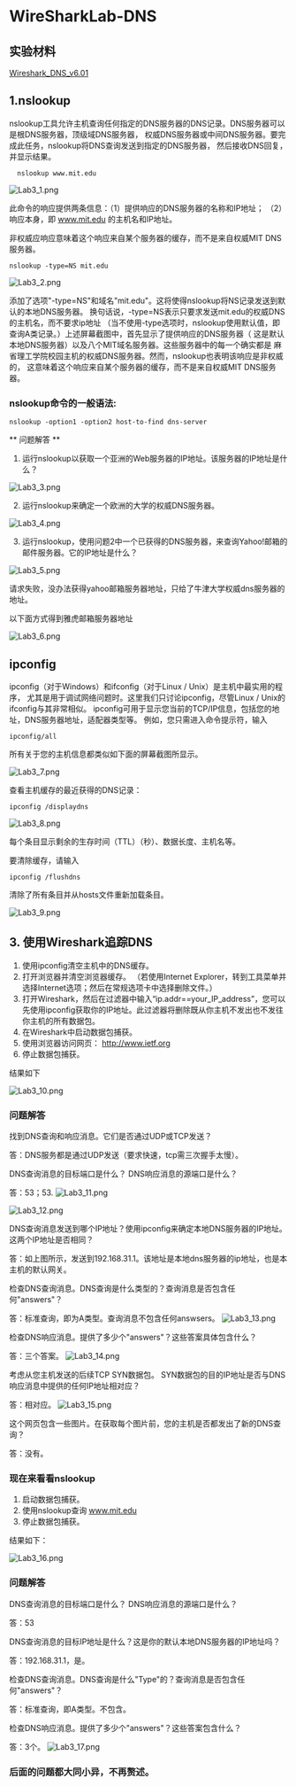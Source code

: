 # WireSharkLab-DNS

## 实验材料
[Wireshark_DNS_v6.01](Wireshark_DNS_v6.01.pdf)

## 1.nslookup

  nslookup工具允许主机查询任何指定的DNS服务器的DNS记录。DNS服务器可以是根DNS服务器，顶级域DNS服务器，
  权威DNS服务器或中间DNS服务器。要完成此任务，nslookup将DNS查询发送到指定的DNS服务器，
  然后接收DNS回复，并显示结果。
  
      nslookup www.mit.edu
  
![Lab3_1.png](../img/Lab3_1.png)
 
 此命令的响应提供两条信息：（1）提供响应的DNS服务器的名称和IP地址；
 （2）响应本身，即 www.mit.edu 的主机名和IP地址。
 
 非权威应响应意味着这个响应来自某个服务器的缓存，而不是来自权威MIT DNS服务器。
 
    nslookup -type=NS mit.edu
    
![Lab3_2.png](../img/Lab3_2.png)
  
 添加了选项"-type=NS"和域名"mit.edu"。这将使得nslookup将NS记录发送到默认的本地DNS服务器。
 换句话说，-type=NS表示只要求发送mit.edu的权威DNS的主机名，而不要求ip地址 
 （当不使用-type选项时，nslookup使用默认值，即查询A类记录。）上述屏幕截图中，首先显示了提供响应的DNS服务器（
 这是默认本地DNS服务器）以及八个MIT域名服务器。这些服务器中的每一个确实都是
 麻省理工学院校园主机的权威DNS服务器。然而，nslookup也表明该响应是非权威的，
 这意味着这个响应来自某个服务器的缓存，而不是来自权威MIT DNS服务器。

 ### nslookup命令的一般语法:
    nslookup -option1 -option2 host-to-find dns-server
    
 ** 问题解答 **
 
1. 运行nslookup以获取一个亚洲的Web服务器的IP地址。该服务器的IP地址是什么？

![Lab3_3.png](../img/Lab3_3.png)

2. 运行nslookup来确定一个欧洲的大学的权威DNS服务器。

![Lab3_4.png](../img/Lab3_4.png)

3. 运行nslookup，使用问题2中一个已获得的DNS服务器，来查询Yahoo!邮箱的邮件服务器。它的IP地址是什么？

![Lab3_5.png](../img/Lab3_5.png)

请求失败，没办法获得yahoo邮箱服务器地址，只给了牛津大学权威dns服务器的地址。

以下面方式得到雅虎邮箱服务器地址

![Lab3_6.png](../img/Lab3_6.png)

## ipconfig

ipconfig（对于Windows）和ifconfig（对于Linux / Unix）是主机中最实用的程序，
尤其是用于调试网络问题时。这里我们只讨论ipconfig，尽管Linux / Unix的ifconfig与其非常相似。
ipconfig可用于显示您当前的TCP/IP信息，包括您的地址，DNS服务器地址，适配器类型等。
例如，您只需进入命令提示符，输入

    ipconfig/all
    
 所有关于您的主机信息都类似如下面的屏幕截图所显示。
 
 ![Lab3_7.png](../img/Lab3_7.png)
 
 查看主机缓存的最近获得的DNS记录：
    
    ipconfig /displaydns
    
   ![Lab3_8.png](../img/Lab3_8.png)
 
 每个条目显示剩余的生存时间（TTL）（秒）、数据长度、主机名等。
 
 要清除缓存，请输入

    ipconfig /flushdns

  清除了所有条目并从hosts文件重新加载条目。
  
   ![Lab3_9.png](../img/Lab3_9.png)
     
## 3. 使用Wireshark追踪DNS

1. 使用ipconfig清空主机中的DNS缓存。
2. 打开浏览器并清空浏览器缓存。 （若使用Internet Explorer，转到工具菜单并选择Internet选项；然后在常规选项卡中选择删除文件。）
3. 打开Wireshark，然后在过滤器中输入“ip.addr==your_IP_address”，您可以先使用ipconfig获取你的IP地址。此过滤器将删除既从你主机不发出也不发往你主机的所有数据包。
4. 在Wireshark中启动数据包捕获。
5. 使用浏览器访问网页： http://www.ietf.org
6. 停止数据包捕获。

  结果如下
  
  ![Lab3_10.png](../img/Lab3_10.png)
  
 ### 问题解答
 
 找到DNS查询和响应消息。它们是否通过UDP或TCP发送？
 
 答：DNS服务都是通过UDP发送（要求快速，tcp需三次握手太慢）。
 
 DNS查询消息的目标端口是什么？ DNS响应消息的源端口是什么？
 
 答：53；53.
 ![Lab3_11.png](../img/Lab3_11.png)
 
 ![Lab3_12.png](../img/Lab3_12.png)
 
 DNS查询消息发送到哪个IP地址？使用ipconfig来确定本地DNS服务器的IP地址。这两个IP地址是否相同？
 
 答：如上图所示，发送到192.168.31.1。该地址是本地dns服务器的ip地址，也是本主机的默认网关。
 
 检查DNS查询消息。DNS查询是什么类型的？查询消息是否包含任何"answers"？
 
 答：标准查询，即为A类型。查询消息不包含任何answsers。
 ![Lab3_13.png](../img/Lab3_13.png)
 
 检查DNS响应消息。提供了多少个"answers"？这些答案具体包含什么？
 
 答：三个答案。
 ![Lab3_14.png](../img/Lab3_14.png)
 
 考虑从您主机发送的后续TCP SYN数据包。 SYN数据包的目的IP地址是否与DNS响应消息中提供的任何IP地址相对应？
 
 答：相对应。
 ![Lab3_15.png](../img/Lab3_15.png)
 
  这个网页包含一些图片。在获取每个图片前，您的主机是否都发出了新的DNS查询？
  
  答：没有。
  
  ### 现在来看看nslookup
  
1. 启动数据包捕获。
2. 使用nslookup查询 www.mit.edu
3. 停止数据包捕获。

结果如下：

 ![Lab3_16.png](../img/Lab3_16.png)
 
### 问题解答

DNS查询消息的目标端口是什么？ DNS响应消息的源端口是什么？

答：53

DNS查询消息的目标IP地址是什么？这是你的默认本地DNS服务器的IP地址吗？

答：192.168.31.1，是。

检查DNS查询消息。DNS查询是什么"Type"的？查询消息是否包含任何"answers"？

答：标准查询，即A类型。不包含。

检查DNS响应消息。提供了多少个"answers"？这些答案包含什么？

答：3个。
 ![Lab3_17.png](../img/Lab3_17.png)
 
### 后面的问题都大同小异，不再赘述。
